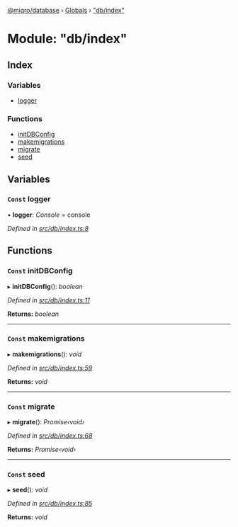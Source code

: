 [@miqro/database](../README.md) › [Globals](../globals.md) › ["db/index"](_db_index_.md)

# Module: "db/index"

## Index

### Variables

* [logger](_db_index_.md#const-logger)

### Functions

* [initDBConfig](_db_index_.md#const-initdbconfig)
* [makemigrations](_db_index_.md#const-makemigrations)
* [migrate](_db_index_.md#const-migrate)
* [seed](_db_index_.md#const-seed)

## Variables

### `Const` logger

• **logger**: *Console* = console

*Defined in [src/db/index.ts:8](https://github.com/claukers/miqro-sequelize/blob/8158581/src/db/index.ts#L8)*

## Functions

### `Const` initDBConfig

▸ **initDBConfig**(): *boolean*

*Defined in [src/db/index.ts:11](https://github.com/claukers/miqro-sequelize/blob/8158581/src/db/index.ts#L11)*

**Returns:** *boolean*

___

### `Const` makemigrations

▸ **makemigrations**(): *void*

*Defined in [src/db/index.ts:59](https://github.com/claukers/miqro-sequelize/blob/8158581/src/db/index.ts#L59)*

**Returns:** *void*

___

### `Const` migrate

▸ **migrate**(): *Promise‹void›*

*Defined in [src/db/index.ts:68](https://github.com/claukers/miqro-sequelize/blob/8158581/src/db/index.ts#L68)*

**Returns:** *Promise‹void›*

___

### `Const` seed

▸ **seed**(): *void*

*Defined in [src/db/index.ts:85](https://github.com/claukers/miqro-sequelize/blob/8158581/src/db/index.ts#L85)*

**Returns:** *void*

